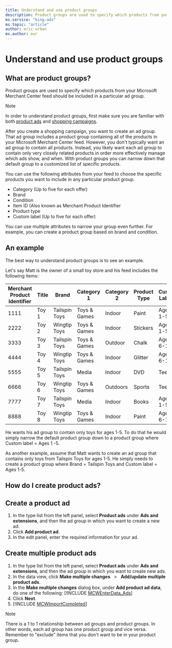 ```yaml
---
title: Understand and use product groups
description: Product groups are used to specify which products from your Microsoft Merchant Center feed should be included in a particular ad group. In this article will explain more and give a detailed example.
ms.service: "bing-ads"
ms.topic: "article"
author: eric-urban
ms.author: eur
---
```


# Understand and use product groups

## What are product groups?

Product groups are used to specify which products from your Microsoft Merchant Center feed should be included in a particular ad group.

> [!NOTE]
> In order to understand product groups, first make sure you are familiar with both [product ads](./hlp_BAE_CONC_AboutProductAds.md) and [shopping campaigns](./hlp_BAE_CONC_BSC_GetStarted.md).

After you create a shopping campaign, you want to create an ad group. That ad group includes a product group containing all of the products in your Microsoft Merchant Center feed. However, you don't typically want an ad group to contain all products. Instead, you likely want each ad group to contain only very closely related products in order more effectively manage which ads show, and when. With product groups you can narrow down that default group to a customized list of specific products.

You can use the following attributes from your feed to choose the specific products you want to include in any particular product group.

- Category (Up to five for each offer)
- Brand
- Condition
- Item ID (Also known as Merchant Product Identifier
- Product type
- Custom label (Up to five for each offer)

You can use multiple attributes to narrow your group even further. For example, you can create a product group based on brand and condition.

## An example

The best way to understand product groups is to see an example.

Let's say Matt is the owner of a small toy store and his feed includes the following items:

|Merchant Product Identifier|Title|Brand|Category 1|Category 2|Product Type|Custom Label 0|
|---|---|---|---|---|---|---|
|1111|Toy 1|Tailspin Toys|Toys &amp; Games|Indoor|Paint|Ages 1-5|
|2222|Toy 2|Wingtip Toys|Toys &amp; Games|Indoor|Stickers|Ages 1-5|
|3333|Toy 3|Tailspin Toys|Toys &amp; Games|Outdoor|Chalk|Ages 6-12|
|4444|Toy 4|Wingtip Toys|Toys &amp; Games|Indoor|Glitter|Ages 6-12|
|5555|Toy 5|Tailspin Toys|Media|Indoor|DVD|Teens|
|6666|Toy 6|Wingtip Toys|Toys &amp; Games|Outdoors|Sports|Teens|
|7777|Toy 7|Tailspin Toys|Media|Indoor|Books|Ages 1-5|
|8888|Toy 8|Wingtip Toys|Toys &amp; Games|Indoor|Paint|Ages 6-12|

He wants his ad group to contain only toys for ages 1-5. To do that he would simply narrow the default product group down to a product group where Custom label = Ages 1 -5.

As another example, assume that Matt wants to create an ad group that contains only toys from Tailspin Toys for ages 1-5. He simply needs to create a product group where Brand = Tailspin Toys and Custom label = Ages 1-5.

## How do I create product ads?

## Create a product ad
1. In the type list from the left panel, select **Product ads** under **Ads and extensions**, and then the ad group in which you want to create a new ad.
1. Click **Add product ad**.
1. In the edit panel, enter the required information for your ad.

## Create multiple product ads
1. In the type list from the left panel, select **Product ads** under **Ads and extensions**, and then the ad group in which you want to create new ads.
1. In the data view, click **Make multiple changes** &nbsp; &gt; &nbsp; **Add/update multiple product ads**.
1. In the **Make multiple changes** dialog box, under **Add product ad data**, do one of the following:      [!INCLUDE [MCWEnterData_Ads](./includes/MCWEnterData_Ads.md)]
1. Click **Next**.
1. [!INCLUDE [MCWImportCompleted](./includes/MCWImportCompleted.md)]

> [!NOTE]
> There is a 1 to 1 relationship between ad groups and product groups. In other words, each ad group has one product group and vice versa.
> Remember to "exclude" items that you don't want to be in your product group.


